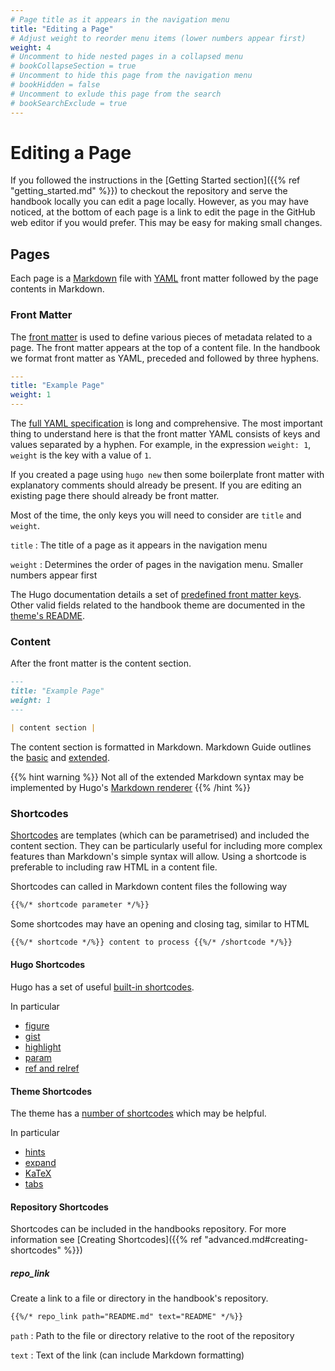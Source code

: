 ```yaml
---
# Page title as it appears in the navigation menu
title: "Editing a Page"
# Adjust weight to reorder menu items (lower numbers appear first)
weight: 4
# Uncomment to hide nested pages in a collapsed menu
# bookCollapseSection = true
# Uncomment to hide this page from the navigation menu
# bookHidden = false
# Uncomment to exlude this page from the search
# bookSearchExclude = true
---
```


# Editing a Page

If you followed the instructions in the [Getting Started section]({{% ref
"getting_started.md" %}}) to checkout the repository and serve the handbook
locally you can edit a page locally. However, as you may have noticed, at the
bottom of each page is a link to edit the page in the GitHub web editor if you
would prefer. This may be easy for making small changes.

## Pages

Each page is a [Markdown](https://www.markdownguide.org/) file with
[YAML](https://yaml.org/) front matter followed by the page contents in
Markdown.

### Front Matter

The [front matter](https://gohugo.io/content-management/front-matter/) is used
to define various pieces of metadata related to a page. The front matter appears
at the top of a content file. In the handbook we format front matter as YAML,
preceded and followed by three hyphens.

```yaml
---
title: "Example Page"
weight: 1
---
```

The [full YAML specification](https://yaml.org/spec/1.2.2/) is long and
comprehensive. The most important thing to understand here is that the front
matter YAML consists of keys and values separated by a hyphen. For example, in
the expression `weight: 1`, `weight` is the key with a value of `1`.

If you created a page using `hugo new` then some boilerplate front matter with
explanatory comments should already be present. If you are editing an existing
page there should already be front matter.

Most of the time, the only keys you will need to consider are `title` and
`weight`.

`title`
: The title of a page as it appears in the navigation menu

`weight`
: Determines the order of pages in the navigation menu. Smaller numbers appear
first

The Hugo documentation details a set of [predefined front matter
keys](https://gohugo.io/content-management/front-matter/#front-matter-variables).
Other valid fields related to the handbook theme are documented in the [theme's
README](https://github.com/alex-shpak/hugo-book#page-configuration).

### Content

After the front matter is the content section.

```markdown
---
title: "Example Page"
weight: 1
---

| content section |
```

The content section is formatted in Markdown. Markdown Guide outlines the
[basic](https://www.markdownguide.org/basic-syntax/) and
[extended](https://www.markdownguide.org/extended-syntax/).

{{% hint warning %}}
Not all of the extended Markdown syntax may be implemented by Hugo's [Markdown
renderer](https://gohugo.io/getting-started/configuration-markup)
{{% /hint %}}

### Shortcodes

[Shortcodes](https://gohugo.io/content-management/shortcodes/#use-hugos-built-in-shortcodes)
are templates (which can be parametrised) and included the content section. They
can be particularly useful for including more complex features than Markdown's
simple syntax will allow. Using a shortcode is preferable to including raw HTML
in a content file.

Shortcodes can called in Markdown content files the following way

```markdown
{{%/* shortcode parameter */%}}
```

Some shortcodes may have an opening and closing tag, similar to HTML

```markdown
{{%/* shortcode */%}} content to process {{%/* /shortcode */%}}
```

#### Hugo Shortcodes

Hugo has a set of useful [built-in
shortcodes](https://gohugo.io/content-management/shortcodes/#use-hugos-built-in-shortcodes).

In particular

- [figure](https://gohugo.io/content-management/shortcodes/#use-hugos-built-in-shortcodes)
- [gist](https://gohugo.io/content-management/shortcodes/#gist)
- [highlight](https://gohugo.io/content-management/shortcodes/#highlight)
- [param](https://gohugo.io/content-management/shortcodes/#param)
- [ref and
  relref](https://gohugo.io/content-management/shortcodes/#ref-and-relref)

#### Theme Shortcodes

The theme has a [number of
shortcodes](https://github.com/alex-shpak/hugo-book#shortcodes) which may be
helpful.

In particular

- [hints](https://hugo-book-demo.netlify.app/docs/shortcodes/hints/)
- [expand](https://hugo-book-demo.netlify.app/docs/shortcodes/expand/)
- [KaTeX](https://hugo-book-demo.netlify.app/docs/shortcodes/katex/)
- [tabs](https://hugo-book-demo.netlify.app/docs/shortcodes/tabs/)

#### Repository Shortcodes

Shortcodes can be included in the handbooks repository. For more information see
[Creating Shortcodes]({{% ref "advanced.md#creating-shortcodes" %}})

##### repo_link

Create a link to a file or directory in the handbook's repository.

```markdown
{{%/* repo_link path="README.md" text="README" */%}}
```

`path`
: Path to the file or directory relative to the root of the repository

`text`
: Text of the link (can include Markdown formatting)
